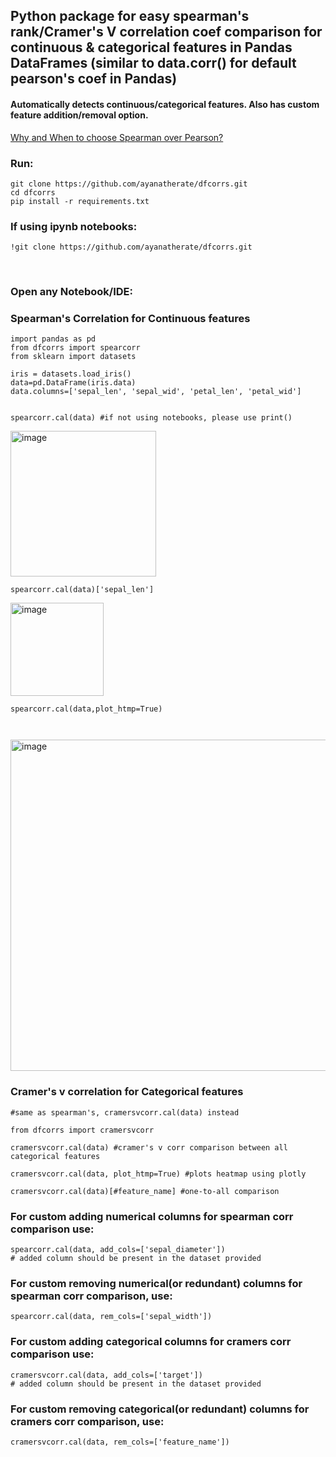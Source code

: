 
## Python package for easy spearman's rank/Cramer's V correlation coef comparison for continuous & categorical features in Pandas DataFrames (similar to data.corr() for default pearson's coef in Pandas) 

<h4> Automatically detects continuous/categorical features. Also has custom feature addition/removal option. </h4>

<a href='https://stats.stackexchange.com/questions/8071/how-to-choose-between-pearson-and-spearman-correlation'> Why and When to choose Spearman over Pearson? </a> 

<h3>Run: </h3>

```
git clone https://github.com/ayanatherate/dfcorrs.git
cd dfcorrs 
pip install -r requirements.txt
```

<h3> If using ipynb notebooks:</h3>


```
!git clone https://github.com/ayanatherate/dfcorrs.git

```



<br>
<h3>Open any Notebook/IDE: </h3>

<h3> Spearman's Correlation for Continuous features </h3>

```
import pandas as pd
from dfcorrs import spearcorr
from sklearn import datasets

iris = datasets.load_iris()
data=pd.DataFrame(iris.data)
data.columns=['sepal_len', 'sepal_wid', 'petal_len', 'petal_wid']


spearcorr.cal(data) #if not using notebooks, please use print()

```
<img width="233" alt="image" src="https://user-images.githubusercontent.com/59755186/194780467-953738b6-760f-45dc-81f1-82b1fead00c7.png">

```
spearcorr.cal(data)['sepal_len']

```
<img width="149" alt="image" src="https://user-images.githubusercontent.com/59755186/194780556-b233ce49-0788-4c54-bff7-739518ff94e0.png">

```
spearcorr.cal(data,plot_htmp=True)



```
<img width="530" alt="image" src="https://user-images.githubusercontent.com/59755186/194838931-b6a40317-0e80-473d-899e-15963face937.png">


<h3> Cramer's v correlation for Categorical features </h3>

```
#same as spearman's, cramersvcorr.cal(data) instead

from dfcorrs import cramersvcorr

cramersvcorr.cal(data) #cramer's v corr comparison between all categorical features

cramersvcorr.cal(data, plot_htmp=True) #plots heatmap using plotly

cramersvcorr.cal(data)[#feature_name] #one-to-all comparison 

```


<h3> For custom adding numerical columns for spearman corr comparison use: </h3>

```
spearcorr.cal(data, add_cols=['sepal_diameter'])
# added column should be present in the dataset provided 

```



<h3> For custom removing numerical(or redundant) columns for spearman corr comparison, use: </h3>

```
spearcorr.cal(data, rem_cols=['sepal_width'])

```
<h3> For custom adding categorical columns for cramers corr comparison use: </h3>

```
cramersvcorr.cal(data, add_cols=['target'])
# added column should be present in the dataset provided 
```




<h3> For custom removing categorical(or redundant) columns for cramers corr comparison, use: </h3>

```
cramersvcorr.cal(data, rem_cols=['feature_name'])

```





